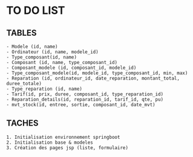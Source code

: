 # TO DO LIST

## TABLES

    - Modele (id, name)
    - Ordinateur (id, name, modele_id)
    - Type_composant(id, name)
    - Composant (id, name, type_composant_id)
    - Composant_modele (id, composant_id, modele_id)
    - Type_composant_modele(id, modele_id, type_composant_id, min, max)
    - Reparation (id, ordinateur_id, date_reparation, montant_total, duree_totale)
    - Type_reparation (id, name)
    - Tarif(id, prix, duree, composant_id, type_reparation_id)
    - Reparation_details(id, reparation_id, tarif_id, qte, pu)
    - mvt_stock(id, entree, sortie, composant_id, date_mvt)

## TACHES

    1. Initialisation environnement springboot
    2. Initialisation base & modeles
    3. Création des pages jsp (liste, formulaire)
